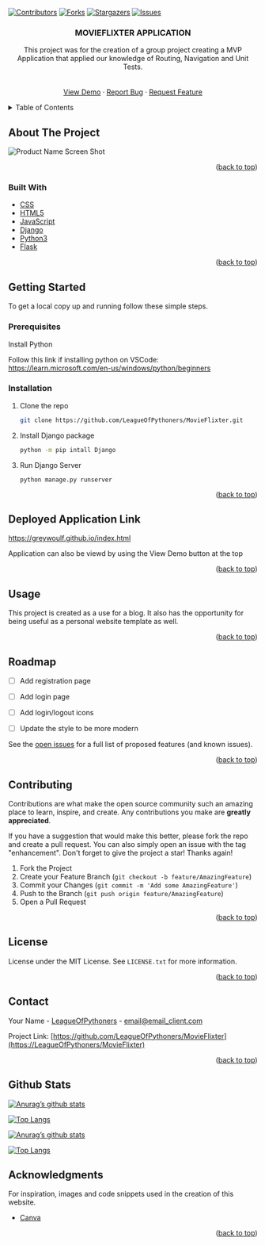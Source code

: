 <div id="top"></div>
<!--
*** Thanks for checking out the Best-README-Template. If you have a suggestion
*** that would make this better, please fork the repo and create a pull request
*** or simply open an issue with the tag "enhancement".
*** Don't forget to give the project a star!
*** Thanks again! Now go create something AMAZING! :D
-->



<!-- PROJECT SHIELDS -->
<!--
*** I'm using markdown "reference style" links for readability.
*** Reference links are enclosed in brackets [ ] instead of parentheses ( ).
*** See the bottom of this document for the declaration of the reference variables
*** for contributors-url, forks-url, etc. This is an optional, concise syntax you may use.
*** https://www.markdownguide.org/basic-syntax/#reference-style-links
-->
[![Contributors][contributors-shield]][contributors-url]
[![Forks][forks-shield]][forks-url]
[![Stargazers][stars-shield]][stars-url]
[![Issues][issues-shield]][issues-url]
<!-- [![LinkedIn][linkedin-shield]][linkedin-url] -->



<!-- PROJECT LOGO -->
<!-- <br />
<div align="center">
  <a href="https://movieflixter.greywoulf1.repl.co/home">
    <img src="static/logo.PNG" alt="Logo" width="80" height="80">
  </a> -->

<h3 align="center">MOVIEFLIXTER APPLICATION</h3>

  <p align="center">
    This project was for the creation of a group project creating a MVP Application that applied our knowledge of Routing, Navigation and Unit Tests. 
    <br />
<!--     <a href="https://github.com/LeagueOfPythoners/MovieFlixter"><strong>Explore the docs »</strong></a> -->
    <br />
    <br />
    <a href="https://movieflixter.greywoulf1.repl.co/home">View Demo</a>
    ·
    <a href="https://github.com/LeagueOfPythoners/MovieFlixter/issues">Report Bug</a>
    ·
    <a href="https://github.com/LeagueOfPythoners/MovieFlixter/issues">Request Feature</a>
  </p>
</div>



<!-- TABLE OF CONTENTS -->
<details>
  <summary>Table of Contents</summary>
  <ol>
    <li>
      <a href="#about-the-project">About The Project</a>
      <ul>
        <li><a href="#built-with">Built With</a></li>
      </ul>
    </li>
    <li>
      <a href="#getting-started">Getting Started</a>
      <ul>
        <li><a href="#prerequisites">Prerequisites</a></li>
        <li><a href="#installation">Installation</a></li>
      </ul>
    </li>
    <li><a href="#usage">Usage</a></li>
    <li><a href="#roadmap">Roadmap</a></li>
    <li><a href="#contributing">Contributing</a></li>
    <li><a href="#license">License</a></li>
    <li><a href="#contact">Contact</a></li>
    <li><a href="#acknowledgments">Acknowledgments</a></li>
  </ol>
</details>




<!-- ABOUT THE PROJECT -->
## About The Project

![Product Name Screen Shot](https://i.imgur.com/SlcyXku.png)


<p align="right">(<a href="#top">back to top</a>)</p>



### Built With

* [CSS](https://css.org/)
* [HTML5](https://html5.org/)
* [JavaScript](https://javascript.org/)
* [Django](https://www.djangoproject.com/)
* [Python3](https://www.python.org/)
* [Flask](https://flask.palletsprojects.com/en/2.2.x/)

<p align="right">(<a href="#top">back to top</a>)</p>



<!-- GETTING STARTED -->
## Getting Started

To get a local copy up and running follow these simple steps.

### Prerequisites

Install Python
  
Follow this link if installing python on VSCode: https://learn.microsoft.com/en-us/windows/python/beginners

### Installation

1. Clone the repo
   ```sh
   git clone https://github.com/LeagueOfPythoners/MovieFlixter.git
   ```
2. Install Django package
   ```sh
   python -m pip intall Django
   ```
3. Run Django Server
   ```
   python manage.py runserver
   ```
   
<p align="right">(<a href="#top">back to top</a>)</p>




## Deployed Application Link
https://greywoulf.github.io/index.html

Application can also be viewd by using the View Demo button at the top

<p align="right">(<a href="#top">back to top</a>)</p>




<!-- USAGE EXAMPLES -->
## Usage

This project is created as a use for a blog. It also has the opportunity for being useful as a personal website template as well. 


<p align="right">(<a href="#top">back to top</a>)</p>



<!-- ROADMAP -->
## Roadmap

- [ ] Add registration page
- [ ] Add login page
- [ ] Add login/logout icons
- [ ] Update the style to be more modern


See the [open issues](https://github.com/LeagueOfPythoners/MovieFlixter/issues) for a full list of proposed features (and known issues).

<p align="right">(<a href="#top">back to top</a>)</p>



<!-- CONTRIBUTING -->
## Contributing

Contributions are what make the open source community such an amazing place to learn, inspire, and create. Any contributions you make are **greatly appreciated**.

If you have a suggestion that would make this better, please fork the repo and create a pull request. You can also simply open an issue with the tag "enhancement".
Don't forget to give the project a star! Thanks again!

1. Fork the Project
2. Create your Feature Branch (`git checkout -b feature/AmazingFeature`)
3. Commit your Changes (`git commit -m 'Add some AmazingFeature'`)
4. Push to the Branch (`git push origin feature/AmazingFeature`)
5. Open a Pull Request

<p align="right">(<a href="#top">back to top</a>)</p>



<!-- LICENSE -->
## License

License under the MIT License. See `LICENSE.txt` for more information.

<p align="right">(<a href="#top">back to top</a>)</p>



<!-- CONTACT -->
## Contact

Your Name - [LeagueOfPythoners](https://twitter.com/twitter_handle) - email@email_client.com

Project Link: [https://github.com/LeagueOfPythoners/MovieFlixter](https://LeagueOfPythoners/MovieFlixter)

<p align="right">(<a href="#top">back to top</a>)</p>





<!-- GitHub Stats  -->

## Github Stats
[![Anurag’s github stats](https://github-readme-stats.vercel.app/api?username=greywoulf)](https://github.com/greywoulf)

[![Top Langs](https://github-readme-stats.vercel.app/api/top-langs/?username=greywoulf&layout=compact)](https://github.com/greywoulf)

[![Anurag’s github stats](https://github-readme-stats.vercel.app/api?username=carla-day)](https://github.com/carla-day)

[![Top Langs](https://github-readme-stats.vercel.app/api/top-langs/?username=carla-day&layout=compact)](https://github.com/carla-day)



<!-- ACKNOWLEDGMENTS -->
## Acknowledgments

For inspiration, images and code snippets used in the creation of this website.

* [Canva](https://www.canva.com/templates/)


<p align="right">(<a href="#top">back to top</a>)</p>



<!-- MARKDOWN LINKS & IMAGES -->
<!-- https://www.markdownguide.org/basic-syntax/#reference-style-links -->
[contributors-shield]: https://img.shields.io/github/contributors/LeagueOfPythoners/MovieFlixter.svg?style=for-the-badge
[contributors-url]: https://github.com/LeagueOfPythoners/MovieFlixter/graphs/contributors
[forks-shield]: https://img.shields.io/github/forks/LeagueOfPythoners/MovieFlixter.svg?style=for-the-badge
[forks-url]: https://github.com/LeagueOfPythoners/MovieFlixter/network/members
[stars-shield]: https://img.shields.io/github/stars/LeagueOfPythoners/MovieFlixter.svg?style=for-the-badge
[stars-url]: https://github.com/LeagueOfPythoners/MovieFlixter/stargazers
[issues-shield]: https://img.shields.io/github/issues/LeagueOfPythoners/MovieFlixter.svg?style=for-the-badge
[issues-url]: https://github.com/LeagueOfPythoners/MovieFlixter/issues
[license-shield]: https://img.shields.io/github/licenseLeagueOfPythoners/MovieFlixter.svg?style=for-the-badge
[license-url]: https://github.com/LeagueOfPythoners/MovieFlixter/blob/briana/LICENSE.txt
[linkedin-shield]: https://img.shields.io/badge/-LinkedIn-black.svg?style=for-the-badge&logo=linkedin&colorB=555
[linkedin-url]: https://linkedin.com/in/linkedin_username
[product-screenshot]: images/screenshot.png
